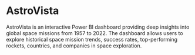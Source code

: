 # AstroVista
AstroVista is an interactive Power BI dashboard providing deep insights into global space missions from 1957 to 2022. The dashboard allows users to explore historical space mission trends, success rates, top-performing rockets, countries, and companies in space exploration.
